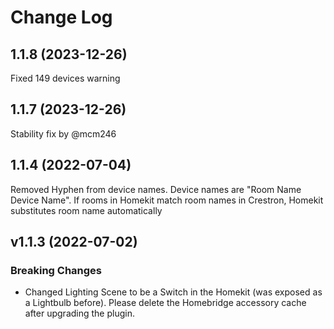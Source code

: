 # Change Log

## 1.1.8 (2023-12-26)
Fixed 149 devices warning

## 1.1.7 (2023-12-26)
Stability fix by @mcm246

## 1.1.4 (2022-07-04)
Removed Hyphen from device names. Device names are "Room Name Device Name". If rooms in Homekit match room names in Crestron, Homekit substitutes room name automatically
## v1.1.3 (2022-07-02)

### Breaking Changes

* Changed Lighting Scene to be a Switch in the Homekit (was exposed as a Lightbulb before). Please delete the Homebridge accessory cache after upgrading the plugin.